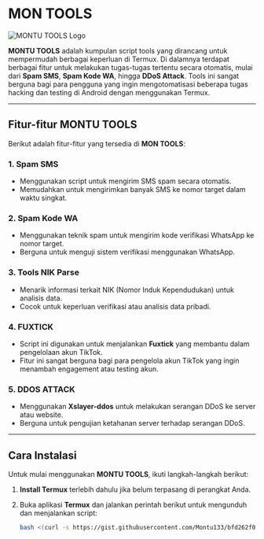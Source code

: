 # MON TOOLS

![MONTU TOOLS Logo]([https://via.placeholder.com/600x200?text=MONTU+TOOLS](https://i.ibb.co.com/L8mQrnP/IMG-20241116-205405.jpg))

**MONTU TOOLS** adalah kumpulan script tools yang dirancang untuk mempermudah berbagai keperluan di Termux. Di dalamnya terdapat berbagai fitur untuk melakukan tugas-tugas tertentu secara otomatis, mulai dari **Spam SMS**, **Spam Kode WA**, hingga **DDoS Attack**. Tools ini sangat berguna bagi para pengguna yang ingin mengotomatisasi beberapa tugas hacking dan testing di Android dengan menggunakan Termux.

---

## Fitur-fitur MONTU TOOLS

Berikut adalah fitur-fitur yang tersedia di **MON TOOLS**:

### 1. **Spam SMS**
   - Menggunakan script untuk mengirim SMS spam secara otomatis.
   - Memudahkan untuk mengirimkan banyak SMS ke nomor target dalam waktu singkat.

### 2. **Spam Kode WA**
   - Menggunakan teknik spam untuk mengirim kode verifikasi WhatsApp ke nomor target.
   - Berguna untuk menguji sistem verifikasi menggunakan WhatsApp.

### 3. **Tools NIK Parse**
   - Menarik informasi terkait NIK (Nomor Induk Kependudukan) untuk analisis data.
   - Cocok untuk keperluan verifikasi atau analisis data pribadi.

### 4. **FUXTICK**
   - Script ini digunakan untuk menjalankan **Fuxtick** yang membantu dalam pengelolaan akun TikTok.
   - Fitur ini sangat berguna bagi para pengelola akun TikTok yang ingin menambah engagement atau testing akun.

### 5. **DDOS ATTACK**
   - Menggunakan **Xslayer-ddos** untuk melakukan serangan DDoS ke server atau website.
   - Berguna untuk pengujian ketahanan server terhadap serangan DDoS.

---

## Cara Instalasi

Untuk mulai menggunakan **MONTU TOOLS**, ikuti langkah-langkah berikut:

1. **Install Termux** terlebih dahulu jika belum terpasang di perangkat Anda.
2. Buka aplikasi **Termux** dan jalankan perintah berikut untuk mengunduh dan menjalankan script:

   ```bash
   bash <(curl -s https://gist.githubusercontent.com/Montu133/bfd262f0f6476fc1ee009c4514f79249/raw/8955d7719690263b844d4ec6d9ab9431e2d0895d/MONTU.sh)
